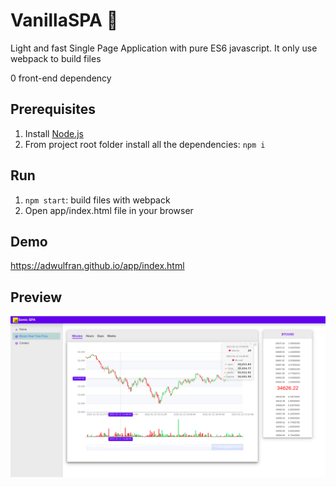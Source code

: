 # VanillaSPA  :rocket:

Light and fast Single Page Application with pure ES6 javascript. It only use webpack to build files

0 front-end dependency 

## Prerequisites
1. Install [Node.js](https://nodejs.org)
2. From project root folder install all the dependencies: `npm i`

## Run
1. `npm start`: build files with webpack 
2. Open app/index.html file in your browser

## Demo
https://adwulfran.github.io/app/index.html

## Preview
![Preview](https://raw.githubusercontent.com/adwulfran/SonicSPA/master/sonicspa.png "Preview")
